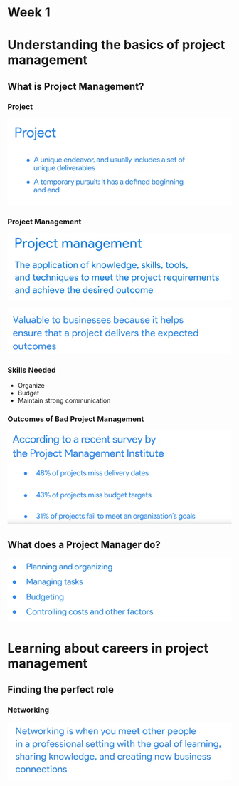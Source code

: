 # Week 1

# Understanding the basics of project management

## What is Project Management?

### Project

![Untitled](images/week_1/Untitled.png)

### Project Management

![Untitled](images/week_1/Untitled%201.png)

![Untitled](images/week_1/Untitled%202.png)

### Skills Needed

- Organize
- Budget
- Maintain strong communication

### Outcomes of Bad Project Management

![Untitled](images/week_1/Untitled%203.png)

## What does a Project Manager do?

![Untitled](images/week_1/Untitled%204.png)

# Learning about careers in project management

## Finding the perfect role

### Networking

![Untitled](images/week_1/Untitled%205.png)
